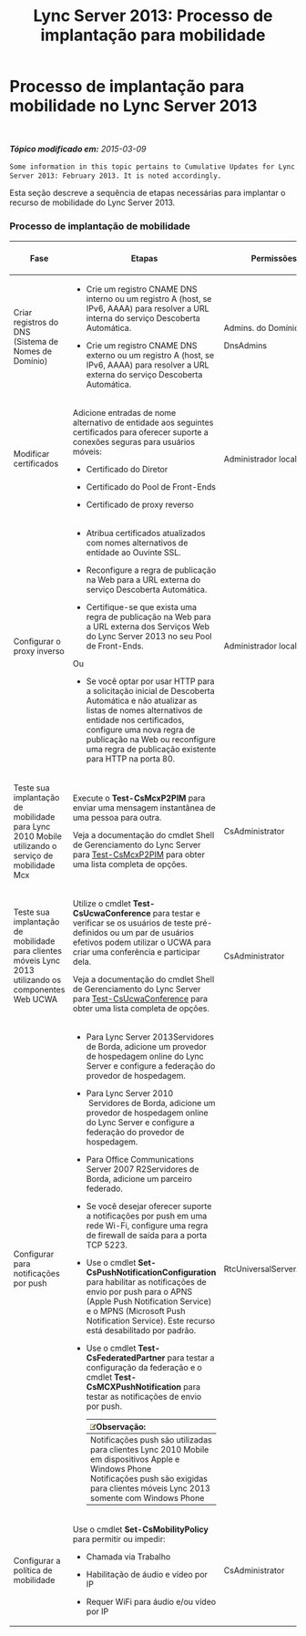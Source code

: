 ﻿---
title: 'Lync Server 2013: Processo de implantação para mobilidade'
TOCTitle: Processo de implantação para mobilidade
ms:assetid: 5a1cebda-c14b-4ff4-9c36-f7caa868160f
ms:mtpsurl: https://technet.microsoft.com/pt-br/library/Hh690023(v=OCS.15)
ms:contentKeyID: 49306803
ms.date: 05/19/2016
mtps_version: v=OCS.15
ms.translationtype: HT
---

# Processo de implantação para mobilidade no Lync Server 2013

 

_**Tópico modificado em:** 2015-03-09_

    Some information in this topic pertains to Cumulative Updates for Lync Server 2013: February 2013. It is noted accordingly.

Esta seção descreve a sequência de etapas necessárias para implantar o recurso de mobilidade do Lync Server 2013.

### Processo de implantação de mobilidade

<table>
<colgroup>
<col style="width: 25%" />
<col style="width: 25%" />
<col style="width: 25%" />
<col style="width: 25%" />
</colgroup>
<thead>
<tr class="header">
<th>Fase</th>
<th>Etapas</th>
<th>Permissões</th>
<th>Documentação de implantação</th>
</tr>
</thead>
<tbody>
<tr class="odd">
<td><p>Criar registros do DNS (Sistema de Nomes de Domínio)</p></td>
<td><ul>
<li><p>Crie um registro CNAME DNS interno ou um registro A (host, se IPv6, AAAA) para resolver a URL interna do serviço Descoberta Automática.</p></li>
<li><p>Crie um registro CNAME DNS externo ou um registro A (host, se IPv6, AAAA) para resolver a URL externa do serviço Descoberta Automática.</p></li>
</ul></td>
<td><p>Admins. do Domínio</p>
<p>DnsAdmins</p></td>
<td><p><a href="lync-server-2013-creating-dns-records-for-the-autodiscover-service.md">Criando registros de DNS para o Serviço de Autodiscover no Lync Server 2013</a></p></td>
</tr>
<tr class="even">
<td><p>Modificar certificados</p></td>
<td><p>Adicione entradas de nome alternativo de entidade aos seguintes certificados para oferecer suporte a conexões seguras para usuários móveis:</p>
<ul>
<li><p>Certificado do Diretor</p></li>
<li><p>Certificado do Pool de Front-Ends</p></li>
<li><p>Certificado de proxy reverso</p></li>
</ul></td>
<td><p>Administrador local</p></td>
<td><p><a href="lync-server-2013-modifying-certificates-for-mobility.md">Modificando certificados para mobilidade no Lync Server 2013</a></p></td>
</tr>
<tr class="odd">
<td><p>Configurar o proxy inverso</p></td>
<td><ul>
<li><p>Atribua certificados atualizados com nomes alternativos de entidade ao Ouvinte SSL.</p></li>
<li><p>Reconfigure a regra de publicação na Web para a URL externa do serviço Descoberta Automática.</p></li>
<li><p>Certifique-se que exista uma regra de publicação na Web para a URL externa dos Serviços Web do Lync Server 2013 no seu Pool de Front-Ends.</p></li>
</ul>
<p>Ou</p>
<ul>
<li><p>Se você optar por usar HTTP para a solicitação inicial de Descoberta Automática e não atualizar as listas de nomes alternativos de entidade nos certificados, configure uma nova regra de publicação na Web ou reconfigure uma regra de publicação existente para HTTP na porta 80.</p></li>
</ul></td>
<td><p>Administrador local</p></td>
<td><p><a href="lync-server-2013-configuring-the-reverse-proxy-for-mobility.md">Configurando o proxy reverso para mobilidade no Lync Server 2013</a></p></td>
</tr>
<tr class="even">
<td><p>Teste sua implantação de mobilidade para Lync 2010 Mobile utilizando o serviço de mobilidade Mcx</p></td>
<td><p>Execute o <strong>Test-CsMcxP2PIM</strong> para enviar uma mensagem instantânea de uma pessoa para outra.</p>
<p>Veja a documentação do cmdlet Shell de Gerenciamento do Lync Server para <a href="test-csmcxp2pim.md">Test-CsMcxP2PIM</a> para obter uma lista completa de opções.</p></td>
<td><p>CsAdministrator</p></td>
<td><p><a href="lync-server-2013-verifying-your-mobility-deployment.md">Verificando sua implantação de mobilidade no Lync Server 2013</a></p></td>
</tr>
<tr class="odd">
<td><p>Teste sua implantação de mobilidade para clientes móveis Lync 2013 utilizando os componentes Web UCWA</p></td>
<td><p>Utilize o cmdlet <strong>Test-CsUcwaConference</strong> para testar e verificar se os usuários de teste pré-definidos ou um par de usuários efetivos podem utilizar o UCWA para criar uma conferência e participar dela.</p>
<p>Veja a documentação do cmdlet Shell de Gerenciamento do Lync Server para <a href="test-csucwaconference.md">Test-CsUcwaConference</a> para obter uma lista completa de opções.</p></td>
<td><p>CsAdministrator</p></td>
<td><p><a href="lync-server-2013-verifying-your-mobility-deployment.md">Verificando sua implantação de mobilidade no Lync Server 2013</a></p></td>
</tr>
<tr class="even">
<td><p>Configurar para notificações por push</p></td>
<td><ul>
<li><p>Para Lync Server 2013Servidores de Borda, adicione um provedor de hospedagem online do Lync Server e configure a federação do provedor de hospedagem.</p></li>
<li><p>Para Lync Server 2010  Servidores de Borda, adicione um provedor de hospedagem online do Lync Server e configure a federação do provedor de hospedagem.</p></li>
<li><p>Para Office Communications Server 2007 R2Servidores de Borda, adicione um parceiro federado.</p></li>
<li><p>Se você desejar oferecer suporte a notificações por push em uma rede Wi-Fi, configure uma regra de firewall de saída para a porta TCP 5223.</p></li>
<li><p>Use o cmdlet <strong>Set-CsPushNotificationConfiguration</strong> para habilitar as notificações de envio por push para o APNS (Apple Push Notification Service) e o MPNS (Microsoft Push Notification Service). Este recurso está desabilitado por padrão.</p></li>
<li><p>Use o cmdlet <strong>Test-CsFederatedPartner</strong> para testar a configuração da federação e o cmdlet <strong>Test-CsMCXPushNotification</strong> para testar as notificações de envio por push.</p>
<div class="alert">
<table>
<thead>
<tr class="header">
<th><img src="images/Gg425756.note(OCS.15).gif" title="note" alt="note" />Observação:</th>
</tr>
</thead>
<tbody>
<tr class="odd">
<td>Notificações push são utilizadas para clientes Lync 2010 Mobile em dispositivos Apple e Windows Phone<br />
Notificações push são exigidas para clientes móveis Lync 2013 somente com Windows Phone</td>
</tr>
</tbody>
</table>

</div></li>
</ul></td>
<td><p>RtcUniversalServerAdmins</p></td>
<td><p><a href="lync-server-2013-configuring-for-push-notifications.md">Configurando notificações por push no Lync Server 2013</a></p></td>
</tr>
<tr class="odd">
<td><p>Configurar a política de mobilidade</p></td>
<td><p>Use o cmdlet <strong>Set-CsMobilityPolicy</strong> para permitir ou impedir:</p>
<ul>
<li><p>Chamada via Trabalho</p></li>
<li><p>Habilitação de áudio e vídeo por IP</p></li>
<li><p>Requer WiFi para áudio e/ou vídeo por IP</p></li>
</ul></td>
<td><p>CsAdministrator</p></td>
<td><p><a href="lync-server-2013-configuring-mobility-policy.md">Configurando a política de mobilidade no Lync Server 2013</a></p></td>
</tr>
</tbody>
</table>

